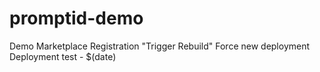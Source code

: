 # promptid-demo
Demo Marketplace Registration
"Trigger Rebuild"
Force new deployment
Deployment test - $(date)
